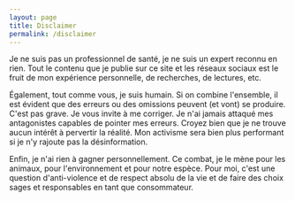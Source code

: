```yaml
---
layout: page
title: Disclaimer
permalink: /disclaimer
---
```


Je ne suis pas un professionnel de santé, je ne suis un expert reconnu en rien. Tout le contenu que je publie sur ce site et les réseaux sociaux est le fruit de mon expérience personnelle, de recherches, de lectures, etc.

Également, tout comme vous, je suis humain. Si on combine l'ensemble, il est évident que des erreurs ou des omissions peuvent (et vont) se produire. C'est pas grave. Je vous invite à me corriger. Je n'ai jamais attaqué mes antagonistes capables de pointer mes erreurs. Croyez bien que je ne trouve aucun intérêt à pervertir la réalité. Mon activisme sera bien plus performant si je n'y rajoute pas la désinformation.

Enfin, je n'ai rien à gagner personnellement. Ce combat, je le mène pour les animaux, pour l'environnement et pour notre espèce. Pour moi, c'est une question d'anti-violence et de respect absolu de la vie et de faire des choix sages et responsables en tant que consommateur.